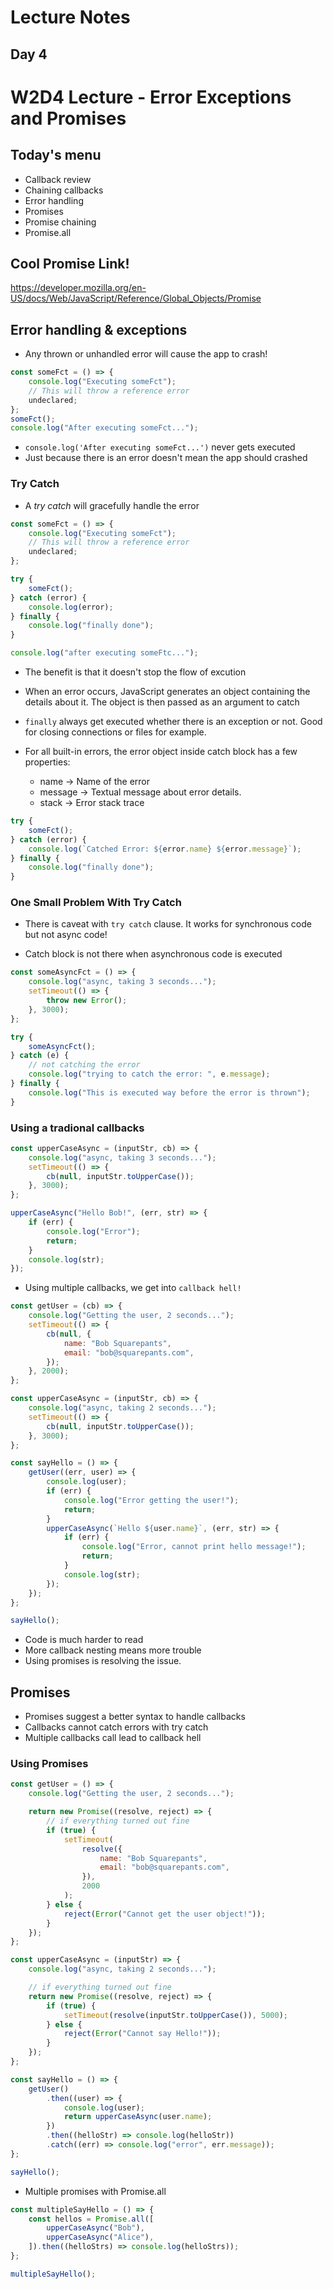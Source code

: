 # Lecture Notes 
## Day 4

# W2D4 Lecture - Error Exceptions and Promises

## Today's menu

- Callback review
- Chaining callbacks
- Error handling
- Promises
- Promise chaining
- Promise.all

## Cool Promise Link!

https://developer.mozilla.org/en-US/docs/Web/JavaScript/Reference/Global_Objects/Promise

## Error handling & exceptions

- Any thrown or unhandled error will cause the app to crash!

```javascript
const someFct = () => {
	console.log("Executing someFct");
	// This will throw a reference error
	undeclared;
};
someFct();
console.log("After executing someFct...");
```

- `console.log('After executing someFct...')` never gets executed
- Just because there is an error doesn't mean the app should crashed

### Try Catch

- A _try catch_ will gracefully handle the error

```javascript
const someFct = () => {
	console.log("Executing someFct");
	// This will throw a reference error
	undeclared;
};

try {
	someFct();
} catch (error) {
	console.log(error);
} finally {
	console.log("finally done");
}

console.log("after executing someFtc...");
```

- The benefit is that it doesn't stop the flow of excution
- When an error occurs, JavaScript generates an object containing the details about it. The object is then passed as an argument to catch
- `finally` always get executed whether there is an exception or not. Good for closing connections or files for example.

- For all built-in errors, the error object inside catch block has a few properties:

  - name -> Name of the error
  - message -> Textual message about error details.
  - stack -> Error stack trace

```javascript
try {
	someFct();
} catch (error) {
	console.log(`Catched Error: ${error.name} ${error.message}`);
} finally {
	console.log("finally done");
}
```

### One Small Problem With Try Catch

- There is caveat with `try catch` clause. It works for synchronous code but not async code!

- Catch block is not there when asynchronous code is executed

```js
const someAsyncFct = () => {
	console.log("async, taking 3 seconds...");
	setTimeout(() => {
		throw new Error();
	}, 3000);
};

try {
	someAsyncFct();
} catch (e) {
	// not catching the error
	console.log("trying to catch the error: ", e.message);
} finally {
	console.log("This is executed way before the error is thrown");
}
```

### Using a tradional callbacks

```javascript
const upperCaseAsync = (inputStr, cb) => {
	console.log("async, taking 3 seconds...");
	setTimeout(() => {
		cb(null, inputStr.toUpperCase());
	}, 3000);
};

upperCaseAsync("Hello Bob!", (err, str) => {
	if (err) {
		console.log("Error");
		return;
	}
	console.log(str);
});
```

- Using multiple callbacks, we get into `callback hell!`

```javascript
const getUser = (cb) => {
	console.log("Getting the user, 2 seconds...");
	setTimeout(() => {
		cb(null, {
			name: "Bob Squarepants",
			email: "bob@squarepants.com",
		});
	}, 2000);
};

const upperCaseAsync = (inputStr, cb) => {
	console.log("async, taking 2 seconds...");
	setTimeout(() => {
		cb(null, inputStr.toUpperCase());
	}, 3000);
};

const sayHello = () => {
	getUser((err, user) => {
		console.log(user);
		if (err) {
			console.log("Error getting the user!");
			return;
		}
		upperCaseAsync(`Hello ${user.name}`, (err, str) => {
			if (err) {
				console.log("Error, cannot print hello message!");
				return;
			}
			console.log(str);
		});
	});
};

sayHello();
```

- Code is much harder to read
- More callback nesting means more trouble
- Using promises is resolving the issue.

## Promises

- Promises suggest a better syntax to handle callbacks
- Callbacks cannot catch errors with try catch
- Multiple callbacks call lead to callback hell

### Using Promises

```javascript
const getUser = () => {
	console.log("Getting the user, 2 seconds...");

	return new Promise((resolve, reject) => {
		// if everything turned out fine
		if (true) {
			setTimeout(
				resolve({
					name: "Bob Squarepants",
					email: "bob@squarepants.com",
				}),
				2000
			);
		} else {
			reject(Error("Cannot get the user object!"));
		}
	});
};

const upperCaseAsync = (inputStr) => {
	console.log("async, taking 2 seconds...");

	// if everything turned out fine
	return new Promise((resolve, reject) => {
		if (true) {
			setTimeout(resolve(inputStr.toUpperCase()), 5000);
		} else {
			reject(Error("Cannot say Hello!"));
		}
	});
};

const sayHello = () => {
	getUser()
		.then((user) => {
			console.log(user);
			return upperCaseAsync(user.name);
		})
		.then((helloStr) => console.log(helloStr))
		.catch((err) => console.log("error", err.message));
};

sayHello();
```

- Multiple promises with Promise.all

```javascript
const multipleSayHello = () => {
	const hellos = Promise.all([
		upperCaseAsync("Bob"),
		upperCaseAsync("Alice"),
	]).then((helloStrs) => console.log(helloStrs));
};

multipleSayHello();
```
